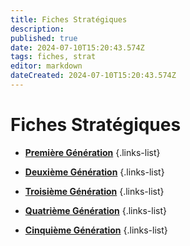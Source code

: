```yaml
---
title: Fiches Stratégiques
description: 
published: true
date: 2024-07-10T15:20:43.574Z
tags: fiches, strat
editor: markdown
dateCreated: 2024-07-10T15:20:43.574Z
---
```


# Fiches Stratégiques

- [**Première Génération**](https://team-rooket.fr/fr/Fiches_Strat/Premiere_Gen/)
{.links-list}

- [**Deuxième Génération**](https://team-rooket.fr/fr/Fiches_Strat/Deuxieme_Gen/)
{.links-list}

- [**Troisième Génération**](https://team-rooket.fr/fr/Fiches_Strat/Troisieme_Gen/)
{.links-list}

- [**Quatrième Génération**](https://team-rooket.fr/fr/Fiches_Strat/Quatrieme_Gen/)
{.links-list}

- [**Cinquième Génération**](https://team-rooket.fr/fr/Fiches_Strat/Conquieme_Gen/)
{.links-list}
